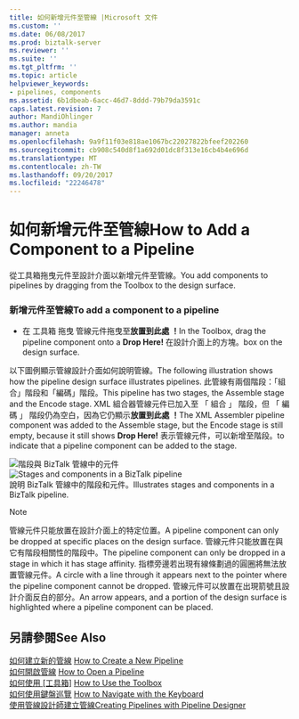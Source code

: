 ```yaml
---
title: 如何新增元件至管線 |Microsoft 文件
ms.custom: ''
ms.date: 06/08/2017
ms.prod: biztalk-server
ms.reviewer: ''
ms.suite: ''
ms.tgt_pltfrm: ''
ms.topic: article
helpviewer_keywords:
- pipelines, components
ms.assetid: 6b1dbeab-6acc-46d7-8ddd-79b79da3591c
caps.latest.revision: 7
author: MandiOhlinger
ms.author: mandia
manager: anneta
ms.openlocfilehash: 9a9f11f03e818ae1067bc22027822bfeef202260
ms.sourcegitcommit: cb908c540d8f1a692d01dc8f313e16cb4b4e696d
ms.translationtype: MT
ms.contentlocale: zh-TW
ms.lasthandoff: 09/20/2017
ms.locfileid: "22246478"
---
```

# <a name="how-to-add-a-component-to-a-pipeline"></a><span data-ttu-id="10a4e-102">如何新增元件至管線</span><span class="sxs-lookup"><span data-stu-id="10a4e-102">How to Add a Component to a Pipeline</span></span>
<span data-ttu-id="10a4e-103">從工具箱拖曳元件至設計介面以新增元件至管線。</span><span class="sxs-lookup"><span data-stu-id="10a4e-103">You add components to pipelines by dragging from the Toolbox to the design surface.</span></span>  
  
### <a name="to-add-a-component-to-a-pipeline"></a><span data-ttu-id="10a4e-104">新增元件至管線</span><span class="sxs-lookup"><span data-stu-id="10a4e-104">To add a component to a pipeline</span></span>  
  
-   <span data-ttu-id="10a4e-105">在 工具箱 拖曳 管線元件拖曳至**放置到此處 ！**</span><span class="sxs-lookup"><span data-stu-id="10a4e-105">In the Toolbox, drag the pipeline component onto a **Drop Here!**</span></span> <span data-ttu-id="10a4e-106">在設計介面上的方塊。</span><span class="sxs-lookup"><span data-stu-id="10a4e-106">box on the design surface.</span></span>  
  
 <span data-ttu-id="10a4e-107">以下圖例顯示管線設計介面如何說明管線。</span><span class="sxs-lookup"><span data-stu-id="10a4e-107">The following illustration shows how the pipeline design surface illustrates pipelines.</span></span> <span data-ttu-id="10a4e-108">此管線有兩個階段：「組合」階段和「編碼」階段。</span><span class="sxs-lookup"><span data-stu-id="10a4e-108">This pipeline has two stages, the Assemble stage and the Encode stage.</span></span> <span data-ttu-id="10a4e-109">XML 組合器管線元件已加入至 「 組合 」 階段，但 「 編碼 」 階段仍為空白，因為它仍顯示**放置到此處 ！**</span><span class="sxs-lookup"><span data-stu-id="10a4e-109">The XML Assembler pipeline component was added to the Assemble stage, but the Encode stage is still empty, because it still shows **Drop Here!**</span></span> <span data-ttu-id="10a4e-110">表示管線元件，可以新增至階段。</span><span class="sxs-lookup"><span data-stu-id="10a4e-110">to indicate that a pipeline component can be added to the stage.</span></span>  
  
 <span data-ttu-id="10a4e-111">![階段與 BizTalk 管線中的元件](../core/media/ebiz-pipe-stages02.gif "ebiz_pipe_stages02")</span><span class="sxs-lookup"><span data-stu-id="10a4e-111">![Stages and components in a BizTalk pipeline](../core/media/ebiz-pipe-stages02.gif "ebiz_pipe_stages02")</span></span>  
<span data-ttu-id="10a4e-112">說明 BizTalk 管線中的階段和元件。</span><span class="sxs-lookup"><span data-stu-id="10a4e-112">Illustrates stages and components in a BizTalk pipeline.</span></span>  
  
> [!NOTE]
>  <span data-ttu-id="10a4e-113">管線元件只能放置在設計介面上的特定位置。</span><span class="sxs-lookup"><span data-stu-id="10a4e-113">A pipeline component can only be dropped at specific places on the design surface.</span></span> <span data-ttu-id="10a4e-114">管線元件只能放置在與它有階段相關性的階段中。</span><span class="sxs-lookup"><span data-stu-id="10a4e-114">The pipeline component can only be dropped in a stage in which it has stage affinity.</span></span> <span data-ttu-id="10a4e-115">指標旁邊若出現有線條劃過的圓圈將無法放置管線元件。</span><span class="sxs-lookup"><span data-stu-id="10a4e-115">A circle with a line through it appears next to the pointer where the pipeline component cannot be dropped.</span></span> <span data-ttu-id="10a4e-116">管線元件可以放置在出現箭號且設計介面反白的部分。</span><span class="sxs-lookup"><span data-stu-id="10a4e-116">An arrow appears, and a portion of the design surface is highlighted where a pipeline component can be placed.</span></span>  
  
## <a name="see-also"></a><span data-ttu-id="10a4e-117">另請參閱</span><span class="sxs-lookup"><span data-stu-id="10a4e-117">See Also</span></span>  
 <span data-ttu-id="10a4e-118">[如何建立新的管線](../core/how-to-create-a-new-pipeline.md) </span><span class="sxs-lookup"><span data-stu-id="10a4e-118">[How to Create a New Pipeline](../core/how-to-create-a-new-pipeline.md) </span></span>  
 <span data-ttu-id="10a4e-119">[如何開啟管線](../core/how-to-open-a-pipeline.md) </span><span class="sxs-lookup"><span data-stu-id="10a4e-119">[How to Open a Pipeline](../core/how-to-open-a-pipeline.md) </span></span>  
 <span data-ttu-id="10a4e-120">[如何使用 [工具箱]](../core/how-to-use-the-toolbox.md) </span><span class="sxs-lookup"><span data-stu-id="10a4e-120">[How to Use the Toolbox](../core/how-to-use-the-toolbox.md) </span></span>  
 <span data-ttu-id="10a4e-121">[如何使用鍵盤巡覽](../core/how-to-navigate-with-the-keyboard.md) </span><span class="sxs-lookup"><span data-stu-id="10a4e-121">[How to Navigate with the Keyboard](../core/how-to-navigate-with-the-keyboard.md) </span></span>  
 [<span data-ttu-id="10a4e-122">使用管線設計師建立管線</span><span class="sxs-lookup"><span data-stu-id="10a4e-122">Creating Pipelines with Pipeline Designer</span></span>](../core/creating-pipelines-with-pipeline-designer.md)